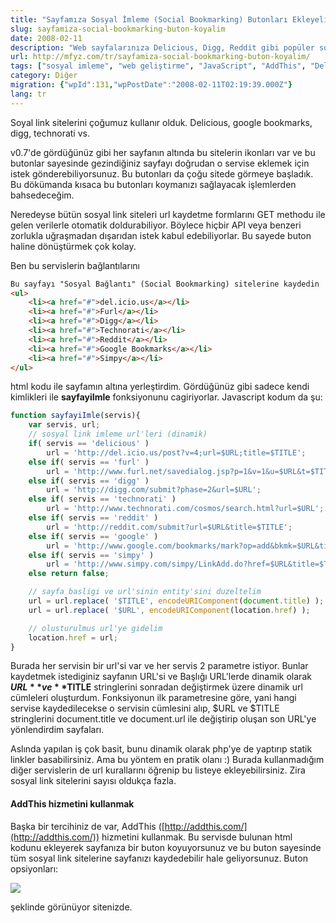```yaml
---
title: "Sayfamıza Sosyal İmleme (Social Bookmarking) Butonları Ekleyelim"
slug: sayfamiza-social-bookmarking-buton-koyalim
date: 2008-02-11
description: "Web sayfalarınıza Delicious, Digg, Reddit gibi popüler sosyal imleme sitelerine kolayca içerik eklemeyi sağlayan butonların nasıl ekleneceğini öğrenin. JavaScript ve AddThis servisinin kullanımı."
url: http://mfyz.com/tr/sayfamiza-social-bookmarking-buton-koyalim/
tags: ["sosyal imleme", "web geliştirme", "JavaScript", "AddThis", "Delicious", "Digg", "Reddit", "Technorati", "site trafiği", "SEO", "web araçları", "eğitim"]
category: Diğer
migration: {"wpId":131,"wpPostDate":"2008-02-11T02:19:39.000Z"}
lang: tr
---
```


Soyal link sitelerini çoğumuz kullanır olduk. Delicious, google bookmarks, digg, technorati vs.

v0.7'de gördüğünüz gibi her sayfanın altında bu sitelerin ikonları var ve bu butonlar sayesinde gezindiğiniz sayfayı doğrudan o servise eklemek için istek gönderebiliyorsunuz. Bu butonları da çoğu sitede görmeye başladık. Bu dökümanda kısaca bu butonları koymanızı sağlayacak işlemlerden bahsedeceğim.

Neredeyse bütün sosyal link siteleri url kaydetme formlarını GET methodu ile gelen verilerle otomatik doldurabiliyor. Böylece hiçbir API veya benzeri zorlukla uğraşmadan dışarıdan istek kabul edebiliyorlar. Bu sayede buton haline dönüştürmek çok kolay.

Ben bu servislerin bağlantılarını
```html
Bu sayfayı "Sosyal Bağlantı" (Social Bookmarking) sitelerine kaydedin
<ul>
	<li><a href="#">del.icio.us</a></li>
	<li><a href="#">Furl</a></li>
	<li><a href="#">Digg</a></li>
	<li><a href="#">Technorati</a></li>
	<li><a href="#">Reddit</a></li>
	<li><a href="#">Google Bookmarks</a></li>
	<li><a href="#">Simpy</a></li>
</ul>

```
html kodu ile sayfamın altına yerleştirdim. Gördüğünüz gibi sadece kendi kimlikleri ile **sayfayiImle** fonksiyonunu cagiriyorlar. Javascript kodum da şu:
```js
function sayfayiImle(servis){
	var servis, url;
	// sosyal link imleme url'leri (dinamik)
	if( servis == 'delicious' )
		url = 'http://del.icio.us/post?v=4;url=$URL;title=$TITLE';
	else if( servis == 'furl' )
		url = 'http://www.furl.net/savedialog.jsp?p=1&v=1&u=$URL&t=$TITLE';
	else if( servis == 'digg' )
		url = 'http://digg.com/submit?phase=2&url=$URL';
	else if( servis == 'technorati' )
		url = 'http://www.technorati.com/cosmos/search.html?url=$URL';
	else if( servis == 'reddit' )
		url = 'http://reddit.com/submit?url=$URL&title=$TITLE';
	else if( servis == 'google' )
		url = 'http://www.google.com/bookmarks/mark?op=add&bkmk=$URL&title=$TITLE';
	else if( servis == 'simpy' )
		url = 'http://www.simpy.com/simpy/LinkAdd.do?href=$URL&title=$TITLE';
	else return false;

	// sayfa basligi ve url'sinin entity'sini duzeltelim
	url = url.replace( '$TITLE', encodeURIComponent(document.title) );
	url = url.replace( '$URL', encodeURIComponent(location.href) );

	// olusturulmus url'ye gidelim
	location.href = url;
}


```
Burada her servisin bir url'si var ve her servis 2 parametre istiyor. Bunlar kaydetmek istediginiz sayfanın URL'si ve Başlığı URL'lerde dinamik olarak **$URL** ve **$TITLE** stringlerini sonradan değiştirmek üzere dinamik url cümleleri oluşturdum. Fonksiyonun ilk parametresine göre, yani hangi servise kaydedilecekse o servisin cümlesini alıp, $URL ve $TITLE stringlerini document.title ve document.url ile değiştirip oluşan son URL'ye yönlendirdim sayfaları.

Aslında yapılan iş çok basit, bunu dinamik olarak php'ye de yaptırıp statik linkler basabilirsiniz. Ama bu yöntem en pratik olanı :) Burada kullanmadığım diğer servislerin de url kurallarını öğrenip bu listeye ekleyebilirsiniz. Zira sosyal link sitelerini sayısı oldukça fazla.

#### AddThis hizmetini kullanmak

Başka bir tercihiniz de var, AddThis ([http://addthis.com/](http://addthis.com/)) hizmetini kullanmak. Bu servisde bulunan html kodunu ekleyerek sayfanıza bir buton koyuyorsunuz ve bu buton sayesinde tüm sosyal link sitelerine sayfanızı kaydedebilir hale geliyorsunuz. Buton opsiyonları:

![](/images/archive/tr/2008/02/addthis-social-sharing-buttons.png)

şeklinde görünüyor sitenizde.